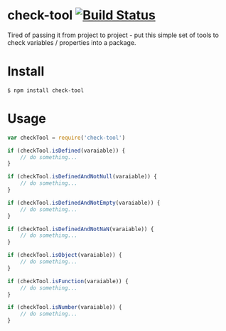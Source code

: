 # check-tool [![Build Status](https://travis-ci.org/vyarmak/check-tool.svg?branch=master)](https://travis-ci.org/vyarmak/check-tool)
Tired of passing it from project to project - put this simple set of tools to check variables / properties into a package.

# Install

```
$ npm install check-tool
```

# Usage

```js
var checkTool = require('check-tool')

if (checkTool.isDefined(varaiable)) {
	// do something...
}

if (checkTool.isDefinedAndNotNull(varaiable)) {
	// do something...
}

if (checkTool.isDefinedAndNotEmpty(varaiable)) {
	// do something...
}

if (checkTool.isDefinedAndNotNaN(varaiable)) {
	// do something...
}

if (checkTool.isObject(varaiable)) {
	// do something...
}

if (checkTool.isFunction(varaiable)) {
	// do something...
}

if (checkTool.isNumber(varaiable)) {
	// do something...
}
```